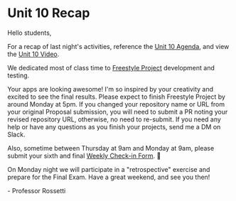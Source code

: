 # Unit 10 Recap

Hello students,

For a recap of last night's activities, reference the [Unit 10 Agenda](https://github.com/prof-rossetti/nyu-info-2335-201805/blob/master/units/unit-10/agenda.md), and view the [Unit 10 Video](http://nyustern.mediasite.com/Mediasite/Play/4e334b55fddb4f048d91a208f56854a41d).

We dedicated most of class time to [Freestyle Project](https://github.com/prof-rossetti/nyu-info-2335-201805/blob/master/projects/freestyle/project.md) development and testing.

Your apps are looking awesome! I'm so inspired by your creativity and excited to see the final results. Please expect to finish Freestyle Project by around Monday at 5pm. If you changed your repository name or URL from your original Proposal submission, you will need to submit a PR noting your revised repository URL, otherwise, no need to re-submit. If you need any help or have any questions as you finish your projects, send me a DM on Slack.

Also, sometime between Thursday at 9am and Monday at 9am, please submit your sixth and final [Weekly Check-in Form](https://goo.gl/forms/6MiFYOcwBdDulp763). :tada:

On Monday night we will participate in a "retrospective" exercise and prepare for the Final Exam. Have a great weekend, and see you then!

\- Professor Rossetti
